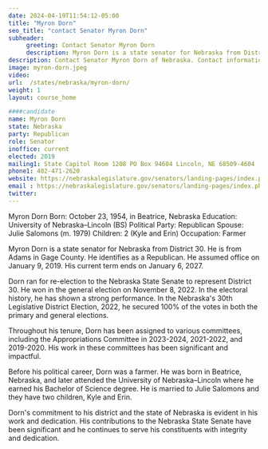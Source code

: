 ```yaml
---
date: 2024-04-19T11:54:12-05:00
title: "Myron Dorn"
seo_title: "contact Senator Myron Dorn"
subheader:
     greeting: Contact Senator Myron Dorn
     description: Myron Dorn is a state senator for Nebraska from District 30. He is from Adams in Gage County. He identifies as a Republican. He assumed office on January 9, 2019. His current term ends on January 6, 2027.
description: Contact Senator Myron Dorn of Nebraska. Contact information for Myron Dorn includes email address, phone number, and mailing address.
image: myron-dorn.jpeg
video:
url:  /states/nebraska/myron-dorn/
weight: 1
layout: course_home

####candidate
name: Myron Dorn
state: Nebraska
party: Republican
role: Senator
inoffice: current
elected: 2019
mailing1: State Capitol Room 1208 PO Box 94604 Lincoln, NE 68509-4604
phone1: 402-471-2620
website: https://nebraskalegislature.gov/senators/landing-pages/index.php?District=30/
email : https://nebraskalegislature.gov/senators/landing-pages/index.php?District=30/
twitter:
---
```


Myron Dorn
Born: October 23, 1954, in Beatrice, Nebraska
Education: University of Nebraska–Lincoln (BS)
Political Party: Republican
Spouse: Julie Salomons (m. 1979)
Children: 2 (Kyle and Erin)
Occupation: Farmer

Myron Dorn is a state senator for Nebraska from District 30. He is from Adams in Gage County. He identifies as a Republican. He assumed office on January 9, 2019. His current term ends on January 6, 2027.

Dorn ran for re-election to the Nebraska State Senate to represent District 30. He won in the general election on November 8, 2022. In the electoral history, he has shown a strong performance. In the Nebraska's 30th Legislative District Election, 2022, he secured 100% of the votes in both the primary and general elections.

Throughout his tenure, Dorn has been assigned to various committees, including the Appropriations Committee in 2023-2024, 2021-2022, and 2019-2020. His work in these committees has been significant and impactful.

Before his political career, Dorn was a farmer. He was born in Beatrice, Nebraska, and later attended the University of Nebraska–Lincoln where he earned his Bachelor of Science degree. He is married to Julie Salomons and they have two children, Kyle and Erin.

Dorn's commitment to his district and the state of Nebraska is evident in his work and dedication. His contributions to the Nebraska State Senate have been significant and he continues to serve his constituents with integrity and dedication.
